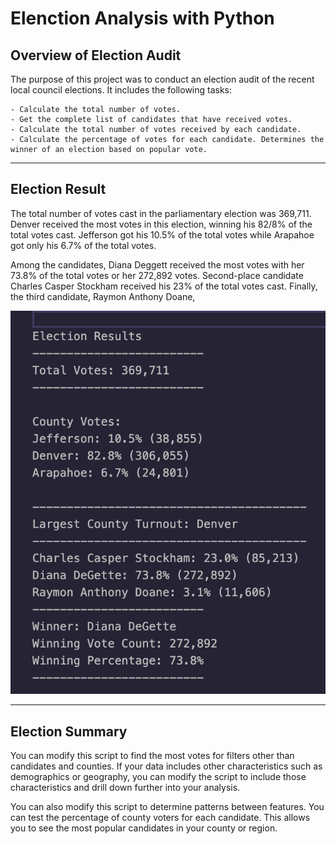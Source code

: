 # Elenction Analysis with Python

## Overview of Election Audit

The purpose of this project was to conduct an election audit of the recent local council elections. It includes the following tasks:

    - Calculate the total number of votes.
    - Get the complete list of candidates that have received votes.
    - Calculate the total number of votes received by each candidate.
    - Calculate the percentage of votes for each candidate. Determines the winner of an election based on popular vote.
__________
## Election Result
The total number of votes cast in the parliamentary election was 369,711. Denver received the most votes in this election, winning his 82/8% of the total votes cast. Jefferson got his 10.5% of the total votes while Arapahoe got only his 6.7% of the total votes.

Among the candidates, Diana Deggett received the most votes with her 73.8% of the total votes or her 272,892 votes. Second-place candidate Charles Casper Stockham received his 23% of the total votes cast. Finally, the third candidate, Raymon Anthony Doane,

![election_analysis](./Resources/election_analysis.png)
____________
## Election Summary

You can modify this script to find the most votes for filters other than candidates and counties. If your data includes other characteristics such as demographics or geography, you can modify the script to include those characteristics and drill down further into your analysis.

You can also modify this script to determine patterns between features. You can test the percentage of county voters for each candidate. This allows you to see the most popular candidates in your county or region.
